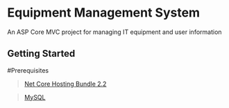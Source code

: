 # Equipment Management System

An ASP Core MVC project for managing IT equipment and user information

## Getting Started

#Prerequisites

> [Net Core Hosting Bundle 2.2](https://dotnet.microsoft.com/download/dotnet-core/2.2)

> [MySQL](https://dev.mysql.com/downloads/installer/)
